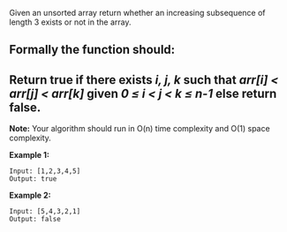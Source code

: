 Given an unsorted array return whether an increasing subsequence of length 3 exists or not in the array.

Formally the function should:
---
Return true if there exists _i, j, k_
such that _arr[i] < arr[j] < arr[k]_ given _0 ≤ i < j < k ≤ n-1_ else return false.
---
**Note:** Your algorithm should run in O(n) time complexity and O(1) space complexity.

**Example 1:**

```
Input: [1,2,3,4,5]
Output: true
```

**Example 2:**

```
Input: [5,4,3,2,1]
Output: false
```
